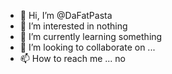 - 👋 Hi, I’m @DaFatPasta
- 👀 I’m interested in nothing
- 🌱 I’m currently learning something
- 💞️ I’m looking to collaborate on ...
- 📫 How to reach me ... no

<!---
DaFatPasta/DaFatPasta is a ✨ special ✨ repository because its `README.md` (this file) appears on your GitHub profile.
You can click the Preview link to take a look at your changes.
--->
